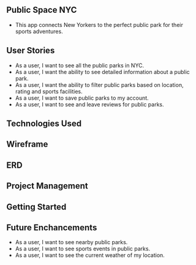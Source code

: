 ## Public Space NYC

- This app connects New Yorkers to the perfect public park for their sports adventures. 

## User Stories

- As a user, I want to see all the public parks in NYC. 
- As a user, I want the ability to see detailed information about a public park. 
- As a user, I want the ability to filter public parks based on location, rating and sports facilities.
- As a user, I want to save public parks to my account. 
- As a user, I want to see and leave reviews for public parks.

## Technologies Used

## Wireframe 

## ERD

## Project Management 

## Getting Started 

## Future Enchancements 

- As a user, I want to see nearby public parks.
- As a user, I want to see sports events in public parks.
- As a user, I want to see the current weather of my location. 
